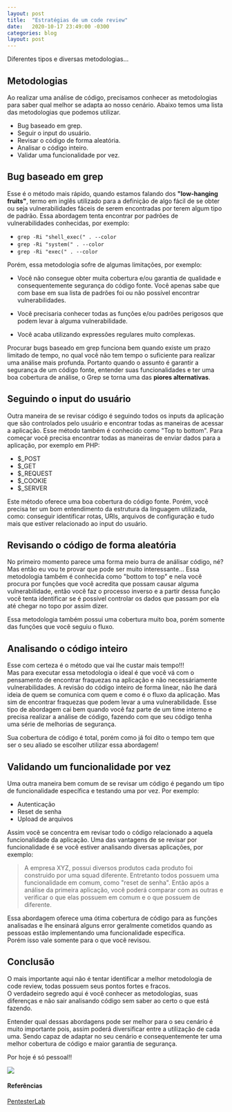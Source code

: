```yaml
---
layout: post
title:  "Estratégias de um code review"
date:   2020-10-17 23:49:00 -0300 
categories: blog
layout: post
---
```


Diferentes tipos e diversas metodologias...
<!--more-->



## Metodologias

Ao realizar uma análise de código, precisamos conhecer as metodologias para saber qual melhor se adapta ao nosso cenário. Abaixo temos uma lista das metodologias que podemos utilizar.

* Bug baseado em grep.
* Seguir o input do usuário.
* Revisar o código de forma aleatória.
* Analisar o código inteiro.
* Validar uma funcionalidade por vez.


## Bug baseado em grep

Esse é o método mais rápido, quando estamos falando dos **"low-hanging fruits"**, termo em inglês utilizado para a definição de algo fácil de se obter ou seja vulnerabilidades fáceis de serem encontradas por terem algum tipo de padrão. 
Essa abordagem tenta encontrar por padrões de vulnerabilidades conhecidas, por exemplo:

- `grep -Ri "shell_exec(" . --color`
- `grep -Ri "system(" . --color`
- `grep -Ri "exec(" . --color`

Porém, essa metodologia sofre de algumas limitações, por exemplo:

* Você não consegue obter muita cobertura e/ou garantia de qualidade e consequentemente segurança do código fonte. Você apenas sabe que com base em sua lista de padrões foi ou não possível encontrar vulnerabilidades.

* Você precisaria conhecer todas as funções e/ou padrões perigosos que podem levar à alguma vulnerabilidade.

* Você acaba utilizando expressões regulares muito complexas.

Procurar bugs baseado em grep funciona bem quando existe um prazo limitado de tempo, no qual você não tem tempo o suficiente para realizar uma análise mais profunda. Portanto quando o assunto é garantir a segurança de um código fonte, entender suas funcionalidades e ter uma boa cobertura de análise, o Grep se torna uma das **piores alternativas**.


## Seguindo o input do usuário

Outra maneira de se revisar código é seguindo todos os inputs da aplicação que são controlados pelo usuário e encontrar todas as maneiras de acessar a aplicação. Esse método também é conhecido como "Top to bottom".
Para começar você precisa encontrar todas as maneiras de enviar dados para a aplicação, por exemplo em PHP:

* $_POST 
* $_GET 
* $_REQUEST
* $_COOKIE  
* $_SERVER


Este método oferece uma boa cobertura do código fonte. Porém, você precisa ter um bom entendimento da estrutura da linguagem utilizada, como: conseguir identificar rotas, URIs, arquivos de configuração e tudo mais que estiver relacionado ao input do usuário.


## Revisando o código de forma aleatória

No primeiro momento parece uma forma meio burra de análisar código, né?<br>
Mas então eu vou te provar que pode ser muito interessante... Essa metodologia também é conhecida como "bottom to top" e nela você procura por funções que você acredita que possam causar alguma vulnerabilidade, então você faz o processo inverso e a partir dessa função você tenta identificar se é possível controlar os dados que passam por ela até chegar no topo por assim dizer.


Essa metodologia também possui uma cobertura muito boa, porém somente das funções que você seguiu o fluxo.


## Analisando o código inteiro

Esse com certeza é o método que vai lhe custar mais tempo!!!<br>
Mas para executar essa metodologia o ideal é que você vá com o pensamento de encontrar fraquezas na aplicação e não necessáriamente vulnerabilidades. A revisão do código inteiro de forma linear, não lhe dará ideia de quem se comunica com quem e como é o fluxo da aplicação. Mas sim de encontrar fraquezas que podem levar a uma vulnerabilidade. Esse tipo de abordagem cai bem quando você faz parte de um time interno e precisa realizar a análise de código, fazendo com que seu código tenha uma série de melhorias de segurança.

Sua cobertura de código é total, porém como já foi dito o tempo tem que ser o seu aliado se escolher utilizar essa abordagem!


## Validando um funcionalidade por vez


Uma outra maneira bem comum de se revisar um código é pegando um tipo de funcionalidade específica e testando uma por vez.
Por exemplo:

* Autenticação
* Reset de senha
* Upload de arquivos

Assim você se concentra em revisar todo o código relacionado a aquela funcionalidade da aplicação.
Uma das vantagens de se revisar por funcionalidade é se você estiver analisando diversas aplicações, por exemplo:

>A empresa XYZ, possui diversos produtos cada produto foi construido por uma squad diferente. Entretanto todos possuem uma funcionalidade em comum, como "reset de senha".
Então após a análise da primeira aplicação, você poderá comparar com as outras e verificar o que elas possuem em comum e o que possuem de diferente.

Essa abordagem oferece uma ótima cobertura de código para as funções analisadas e lhe ensinará alguns error geralmente cometidos quando as pessoas estão implementando uma funcionalidade específica.<br> 
Porém isso vale somente para o que você revisou.


## Conclusão

O mais importante aqui não é tentar identificar a melhor metodologia de code review, todas possuem seus pontos fortes e fracos.<br> 
O verdadeiro segredo aqui é você conhecer as metodologias, suas diferenças e não sair analisando código sem saber ao certo o que está fazendo.<br> 

Entender qual dessas abordagens pode ser melhor para o seu cenário é muito importante pois, assim poderá diversificar entre a utilização de cada uma. Sendo capaz de adaptar no seu cenário e consequentemente ter uma melhor cobertura de código e maior garantia de segurança. 

Por hoje é só pessoal!!<br>

![](https://media.giphy.com/media/APHFMUIaTnLIA/giphy.gif)

#### Referências

[PentesterLab](https://pentesterlab.com/badges/codereview)